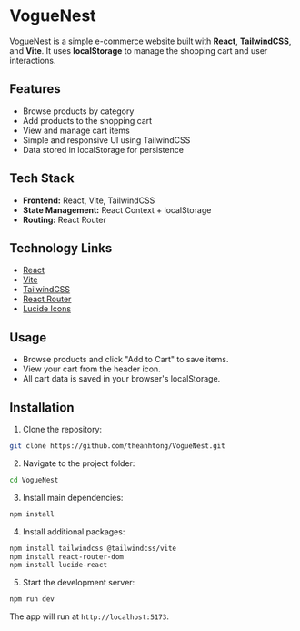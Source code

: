 # VogueNest

VogueNest is a simple e-commerce website built with **React**, **TailwindCSS**, and **Vite**. It uses **localStorage** to manage the shopping cart and user interactions.

## Features

- Browse products by category
- Add products to the shopping cart
- View and manage cart items
- Simple and responsive UI using TailwindCSS
- Data stored in localStorage for persistence

## Tech Stack

- **Frontend:** React, Vite, TailwindCSS
- **State Management:** React Context + localStorage
- **Routing:** React Router

## Technology Links

- [React](https://reactjs.org/)
- [Vite](https://vitejs.dev/)
- [TailwindCSS](https://tailwindcss.com/)
- [React Router](https://reactrouter.com/)
- [Lucide Icons](https://lucide.dev/)

## Usage

- Browse products and click "Add to Cart" to save items.
- View your cart from the header icon.
- All cart data is saved in your browser's localStorage.

## Installation

1. Clone the repository:

```bash
git clone https://github.com/theanhtong/VogueNest.git
```

2. Navigate to the project folder:

```bash
cd VogueNest
```

3. Install main dependencies:

```bash
npm install
```

4. Install additional packages:

```bash
npm install tailwindcss @tailwindcss/vite
npm install react-router-dom
npm install lucide-react
```

5. Start the development server:

```bash
npm run dev
```

The app will run at `http://localhost:5173`.

